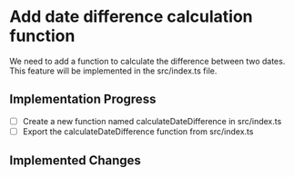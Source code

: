 # Add date difference calculation function

We need to add a function to calculate the difference between two dates. This feature will be implemented in the src/index.ts file.

## Implementation Progress
- [ ] Create a new function named calculateDateDifference in src/index.ts
- [ ] Export the calculateDateDifference function from src/index.ts

## Implemented Changes

